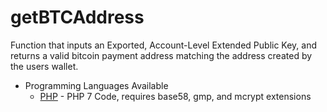 # getBTCAddress
Function that inputs an Exported, Account-Level Extended Public Key, and returns a valid bitcoin payment address matching the address created by the users wallet.
* Programming Languages Available
  - [PHP](https://github.com/EAWF/Bitcoin-Merchants-Toolbox/PHP/getBTCAddress.php) - PHP 7 Code, requires base58, gmp, and mcrypt extensions
